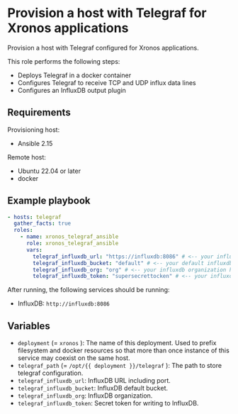 # Provision a host with Telegraf for Xronos applications

Provision a host with Telegraf configured for Xronos applications.

This role performs the following steps:

- Deploys Telegraf in a docker container
- Configures Telegraf to receive TCP and UDP influx data lines
- Configures an InfluxDB output plugin

## Requirements

Provisioning host:

- Ansible 2.15

Remote host:

- Ubuntu 22.04 or later
- docker

## Example playbook

```yaml
- hosts: telegraf
  gather_facts: true
  roles:
    - name: xronos_telegraf_ansible
      role: xronos_telegraf_ansible
      vars:
        telegraf_influxdb_url: "https://influxdb:8086" # <-- your influxdb URI here
        telegraf_influxdb_bucket: "default" # <-- your default influxdb bucket here
        telegraf_influxdb_org: "org" # <-- your influxdb organization here
        telegraf_influxdb_token: "supersecrettocken" # <-- your influxdb token here
```

After running, the following services should be running:

- InfluxDB: `http://influxdb:8086`

## Variables

- `deployment` (= `xronos` ): The name of this deployment. Used to prefix filesystem and docker resources so that more than once instance of this service may coexist on the same host.
- `telegraf_path` (= `/opt/{{ deployment }}/telegraf` ): The path to store telegraf configuration.
- `telegraf_influxdb_url`: InfluxDB URL including port.
- `telegraf_influxdb_bucket`: InfluxDB default bucket.
- `telegraf_influxdb_org`: InfluxDB organization.
- `telegraf_influxdb_token`: Secret token for writing to InfluxDB.
